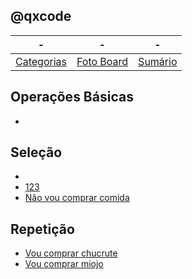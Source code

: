 ## @qxcode
-|-|-
-|-|-
[Categorias](categorias.md#qxcode) | [Foto Board](view.md#qxcode) |  [Sumário](summary.md#qxcode)


## Operações Básicas

- [](base/001/Readme.md#-01_ope--empty)

## Seleção

- [](base/005/Readme.md#-02_sel--empty-empty)
- [123](base/002/Readme.md#-02_sel-123-sdf-empty)
- [Não vou comprar comida](base/000/Readme.md#-02_sel-não-vou-comprar-comida-empty)

## Repetição

- [Vou comprar chucrute](base/000/01.md#-03_rep-vou-comprar-chucrute)
- [Vou comprar miojo](base/003/Readme.md#-03_rep-vou-comida-comprar-miojo)
